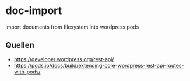 # doc-import
import documents from filesystem into wordpress pods

## Quellen

- https://developer.wordpress.org/rest-api/
- https://pods.io/docs/build/extending-core-wordpress-rest-api-routes-with-pods/
